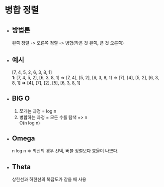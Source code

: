 # 병합 정렬

- ## 방법론

  왼쪽 정렬 -> 오른쪽 정렬 -> 병합(작은 것 왼쪽, 큰 것 오른쪽)

- ## 예시

  [7, 4, 5, 2, 6, 3, 8, 1]<br>
  **1**: [7, 4, 5, 2], [6, 3, 8, 1] => [7, 4], [5, 2], [6, 3, 8, 1] => [7], [4], [5, 2], [6, 3, 8, 1] => [4], [7], [2], [5], [6, 3, 8, 1]

- ## BIG O

  1. 쪼개는 과정 = log n
  2. 병합하는 과정 = 모든 수를 탐색 => n<br>
     O(n log n)

- ## Omega

  n log n => 최선의 경우 선택, 버블 정렬보다 효율이 나쁘다.

- ## Theta
  상한선과 하한선의 복잡도가 같을 때 사용
